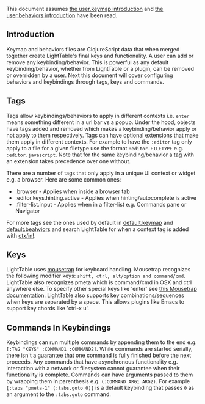 This document assumes [the user.keymap
introduction](../deploy/core/User/user.keymap) and [the user.behaviors
introduction](../deploy/core/User/user.behaviors) have been read.

## Introduction

Keymap and behaviors files are ClojureScript data that when merged together
create LightTable's final keys and functionality. A user can add or remove any
keybinding/behavior. This is powerful as any default keybinding/behavior,
whether from LightTable or a plugin, can be removed or overridden by a user.
Next this document will cover configuring behaviors and keybindings through
tags, keys and commands.

## Tags

Tags allow keybindings/behaviors to apply in different contexts i.e. `enter`
means something different in a url bar vs a popup. Under the hood, objects have
tags added and removed which makes a keybinding/behavior apply or not apply to
them respectively. Tags can have optional extensions that make them apply in
different contexts. For example to have the `:editor` tag only apply to a file
for a given filetype use the format `:editor.FILETYPE` e.g.
`:editor.javascript`. Note that for the same keybinding/behavior a tag with
an extension takes precedence over one without.

There are a number of tags that only apply in a unique UI context or widget e.g.
a browser. Here are some common ones:

* :browser - Applies when inside a browser tab
* :editor.keys.hinting.active - Applies when hinting/autocomplete is active
* :filter-list.input - Applies when in a filter-list e.g. Commands pane or Navigator

For more tags see the ones used by default in
[default.keymap](../deploy/settings/default/default.keymap) and
[default.beahviors](../deploy/settings/default/default.behaviors) and search
LightTable for when a context tag is added with
[ctx/in!](https://github.com/LightTable/LightTable/search?utf8=%E2%9C%93&q=%22ctx%2Fin%21%22&type=Code).

## Keys

LightTable uses [mousetrap](https://github.com/ccampbell/mousetrap) for keyboard
handling. Mousetrap recognizes the following modifier keys: `shift, ctrl,
alt/option and command/cmd`. LightTable also recognizes pmeta which is
command/cmd in OSX and ctrl anywhere else. To specify other special keys like
'enter' see [this Mousetrap documentation](https://craig.is/killing/mice#keys).
LightTable also supports key combinations/sequences when keys are separated by a
space. This allows plugins like Emacs to support key chords like 'ctrl-x u'.

## Commands In Keybindings

Keybindings can run multiple commands by appending them to the end e.g. `[:TAG
"KEYS" :COMMAND1 :COMMAND2]`. While commands are started serially, there isn't a
guarantee that one command is fully finished before the next proceeds. Any
commands that have asynchronous functionality e.g. interaction with a network or
filesystem cannot guarantee when their functionality is complete. Commands can
have arguments passed to them by wrapping them in parenthesis e.g. `(:COMMAND
ARG1 ARG2)`. For example `[:tabs "pmeta-1" (:tabs.goto 0)]` is a default
keybinding that passes `0` as an argument to the `:tabs.goto` command.
